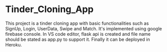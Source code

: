 # Tinder_Cloning_App
This project is a tinder cloning app with basic functionalities such as SignUp, Login, UserData, Swipe and Match. It's implemented using google firebase console. In VS code editor, flask api is created and file name should be stated as app.py to support it. Finally it can be deployed in Heroku. 
